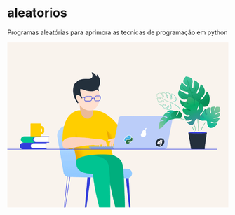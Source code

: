 # aleatorios
Programas aleatórias para aprimora as tecnicas de programação em python

![python](https://github.com/ifeslopes/aleatorios/blob/master/python2.gif)
